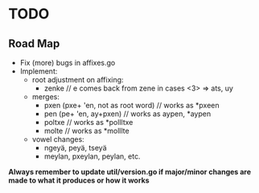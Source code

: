 # TODO

## Road Map
- Fix (more) bugs in affixes.go
- Implement:
    - root adjustment on affixing:
        - zenke // e comes back from zene in cases <3> => ats, uy
    - merges:
        - pxen (pxe+ 'en, not as root word) // works as \*pxeen
        - pen (pe+ 'en, ay+pxen) // works as aypen, \*aypen
        - poltxe // works as \*pollltxe
        - molte // works as \*molllte
    - vowel changes:
        - ngeyä, peyä, tseyä
        - meylan, pxeylan, peylan, etc.

**Always remember to update util/version.go if major/minor changes are made to what it produces or how it works**
